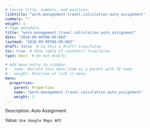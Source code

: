 ```yaml
---
# Course title, summary, and position.
linktitle: "work.management.travel.calculation.auto_assignment"
summary: ""
weight: 1
# Page metadata.
title: "work.management.travel.calculation.auto_assignment"
date: "2018-09-09T00:00:00Z"
lastmod: "2018-09-09T00:00:00Z"
draft: false  # Is this a draft? true/false
toc: true  # Show table of contents? true/false
type: docs  # Do not modify.

# Add menu entry to sidebar.
# - name: Declare this menu item as a parent with ID name.
# - weight: Position of link in menu.
menu:
  properties:
    parent: Properties
    name: "work.management.travel.calculation.auto_assignment"
    weight: 1
---
```


Description: Auto Assignment


Value: `Use Google Maps API`